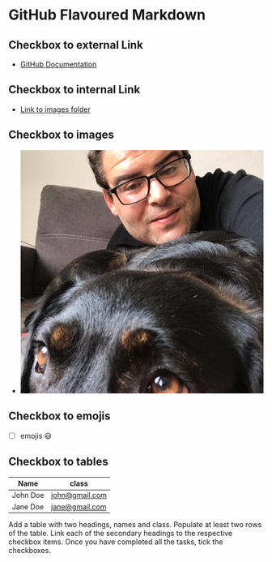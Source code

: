 # GitHub Flavoured Markdown

## Checkbox to external Link

- [GitHub Documentation](https://help.github.com/en)

## Checkbox to internal Link

- [Link to images folder](https://github.com/Sezai-Keskin/authoring/tree/master/images)

## Checkbox to images

- ![images](https://github.com/Sezai-Keskin/authoring/blob/master/images/Profilbild_Sezai_Keskin.png)

## Checkbox to emojis

- [ ] emojis :smiley:

## Checkbox to tables

|Name    | class   |
| ------- | ------ |
| John Doe | john@gmail.com|
| Jane Doe | jane@gmail.com|



Add a table with two headings, names and class. Populate at least two rows of the table.
Link each of the secondary headings to the respective checkbox items.
Once you have completed all the tasks, tick the checkboxes.
